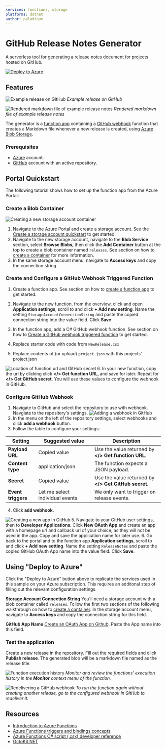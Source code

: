 ```yaml
---
services: functions, storage
platforms: dotnet
author: paladique
---
```


# GitHub Release Notes Generator
A serverless tool for generating a release notes document for projects hosted on GitHub.

[![Deploy to Azure](https://azuredeploy.net/deploybutton.png)](https://azuredeploy.net/?repository=https://github.com/Azure-Samples/functions-dotnet-github-release-notes)

## Features

![Example release on GitHub](images/exp_release.png)
_Example release on GitHub_

![Rendered markdown file of example release notes](images/renderednotes.png)
_Rendered markdown file of example release notes_

The generator is a [function app](https://docs.microsoft.com/en-us/azure/azure-functions/functions-overview?WT.mc_id=demo-functions-jasmineg) containing a [GitHub webhook](https://docs.microsoft.com/en-us/azure/azure-functions/functions-create-github-webhook-triggered-function?WT.mc_id=demo-functions-jasmineg) function that creates a Markdown file whenever a new release is created, using [Azure Blob Storage](https://azure.microsoft.com/en-us/services/storage/blobs?WT.mc_id=demo-functions-jasmineg).

### Prerequisites

- [Azure](https://azure.microsoft.com/en-us/free?WT.mc_id=demo-functions-jasmineg) account.
- [GitHub](https://github.com/join) account with an active repository.

## Portal Quickstart

The following tutorial shows how to set up the function app from the Azure Portal:

### Create a Blob Container

![Creating a new storage account container](images/newcontainer.png)

1. Navigate to the Azure Portal and create a storage account. See the [Create a storage account quickstart](https://docs.microsoft.com/en-us/azure/storage/common/storage-quickstart-create-account?tabs=portal#create-a-general-purpose-storage-account?WT.mc_id=demo-functions-jasmineg) to get started. 
2. Navigate to the new storage account, navigate to the **Blob Service** section, select **Browse Blobs**, then click the **Add Container** button at the top to create a blob container named `releases`. See section on how to [create a container](https://docs.microsoft.com/en-us/azure/storage/blobs/storage-quickstart-blobs-portal#create-a-container?WT.mc_id=demo-functions-jasmineg) for more information.
3. In the same storage account menu, navigate to **Access keys** and copy the connection string.

### Create and Configure a GitHub Webhook Triggered Function
1. Create a function app. See section on how to [create a function app](https://docs.microsoft.com/en-us/azure/azure-functions/functions-create-first-azure-function#create-a-function-app?WT.mc_id=demo-functions-jasmineg) to get started.
2. Navigate to the new function, from the overview, click and open **Application settings**, scroll to and click **+ Add new setting**. Name the setting `StorageAccountConnectionString` and paste the copied connection string into the value field. Click **Save**
3. In the function app, add a C# GitHub webhook function. See section on how to [Create a GitHub webhook triggered function](https://docs.microsoft.com/en-us/azure/azure-functions/functions-create-github-webhook-triggered-function#create-a-github-webhook-triggered-function?WT.mc_id=demo-functions-jasmineg) to get started.

4. Replace starter code with code from `NewRelease.csx`
5. Replace contents of (or upload) `project.json` with this projects' project.json

![Location of function url and GitHub secret](images/functionurl.png)
6. In your new function, copy the url by clicking click **</> Get function URL**, and save for later. Repeat for **</> Get GitHub secret**. You will use these values to configure the webhook in GitHub.

### Configure GitHub Webhook
1. Navigate to GitHub and select the repository to use with webhook. Navgiate to the repository's settings.
![Adding a webhook in GitHub](images/addgithubwebhook.png)
2. In the menu on the left of the repository settings, select webhooks and click **add a webhook** button.
3. Follow the table to configure your settings:

| Setting | Suggested value | Description |
|---|---|---|
| **Payload URL** | Copied value | Use the value returned by  **</> Get function URL**. |
| **Content type** | application/json | The function expects a JSON payload. |
| **Secret**   | Copied value | Use the value returned by  **</> Get GitHub secret**. |
| **Event triggers** | Let me select individual events | We only want to trigger on release events.  |

4. Click **add webhook**.

![Creating a new app in GitHub](images/newghapplication.png)
5. Navigate to your GitHub user settings, then to **Developer Applications**. Click **New OAuth App** and create an app with a homepage url and callback url of your choice, as they will not be used in the app. Copy and save the application name for later use.
6. Go back to the portal and to the function app **Application settings**, scroll to and click **+ Add new setting**. Name the setting `ReleaseNotes` and paste the copied GitHub OAuth App name into the value field. Click **Save**.

## Using "Deploy to Azure"
Click the "Deploy to Azure" button above to replicate the services used in this sample on your Azure subscription. This requires an additonal step of filling out the relevant configuration settings.

**Storage Account Connection String** You'll need a storage account with a blob container called `releases`. Follow the first two sections of the following walkthrough on how to [create a container](https://docs.microsoft.com/en-us/azure/storage/blobs/storage-quickstart-blobs-portal?WT.mc_id=demo-functions-jasmineg). In the storage account menu, navigate to **Access keys** and copy the connection string for this field.

**GitHub App Name** [Create an OAuth App on Github](https://developer.github.com/apps/building-oauth-apps/creating-an-oauth-app/). Paste the App name into this field.

### Test the application

Create a new release in the repository. Fill out the required fields and click **Publish release**. The generated blob will be a markdown file named as the release title.

![Function execution history](images/monitorfunction.png)
_Monitor and review the functions' execution history in the **Monitor** context menu of the function._

![Redelivering a GitHub webhook](images/redeliverwebhook.png)
_To run the function again without creating another release, go to the configured webhook in GitHub to redeliver it._

## Resources
- [Introduction to Azure Functions](https://docs.microsoft.com/en-us/azure/azure-functions/functions-overview?WT.mc_id=demo-functions-jasmineg)
- [Azure Functions triggers and bindings concepts](https://docs.microsoft.com/en-us/azure/azure-functions/functions-triggers-bindings?WT.mc_id=demo-functions-jasmineg)
- [Azure Functions C# script (.csx) developer reference](https://docs.microsoft.com/en-us/azure/azure-functions/functions-reference-csharp?WT.mc_id=demo-functions-jasmineg)
- [OctoKit.NET](https://octokit.github.io/)

